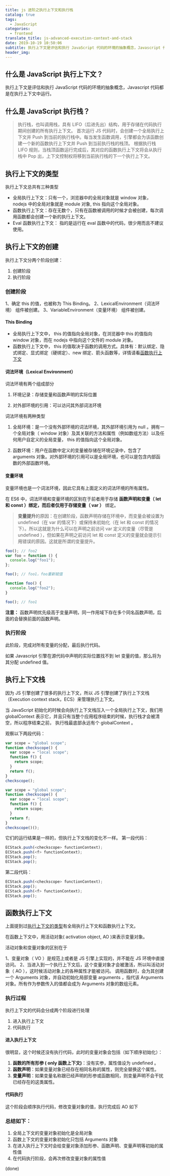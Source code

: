 ```yaml
---
title: js 进阶之执行上下文和执行栈
catalog: true
tags:
  - JavaScript
categories:
  - frontend
translate_title: js-advanced-execution-context-and-stack
date: 2019-10-19 10:50:06
subtitle: 执行上下文是评估和执行 JavaScript 代码的环境的抽象概念，Javascript 代码都是在执行上下文中运行
header_img:
---
```


## 什么是 JavaScript 执行上下文？

执行上下文是评估和执行 JavaScript 代码的环境的抽象概念，Javascript 代码都是在执行上下文中运行。

## 什么是 JavaScript 执行栈？

> 执行栈，也叫调用栈，具有 LIFO（后进先出）结构，用于存储在代码执行期间创建的所有执行上下文。
> 首次运行 JS 代码时，会创建一个全局执行上下文并 Push 到当前的执行栈中。每当发生函数调用，引擎都会为该函数创建一个新的函数执行上下文并 Push 到当前执行栈的栈顶。
> 根据执行栈 LIFO 规则，当栈顶函数运行完成后，其对应的函数执行上下文将会从执行栈中 Pop 出，上下文控制权将移到当前执行栈的下一个执行上下文。

## 执行上下文的类型

执行上下文总共有三种类型

- 全局执行上下文：只有一个，浏览器中的全局对象就是 window 对象，nodejs 中的全局对象就是 module 对象, this 指向这个全局对象。
- 函数执行上下文：存在无数个，只有在函数被调用的时候才会被创建，每次调用函数都会创建一个新的执行上下文。
- Eval 函数执行上下文： 指的是运行在 eval 函数中的代码，很少用而且不建议使用。

## 执行上下文的创建

执行上下文分两个阶段创建：

1. 创建阶段
2. 执行阶段

### 创建阶段

1、确定 this 的值，也被称为 This Binding。
2、LexicalEnvironment（词法环境） 组件被创建。
3、VariableEnvironment（变量环境） 组件被创建。

#### This Binding

- 全局执行上下文中， this 的值指向全局对象，在浏览器中 this 的值指向 window 对象，而在 nodejs 中指向这个文件的 module 对象。
- 函数执行上下文中， this 的值取决于函数的调用方式。具体有：默认绑定、隐式绑定、显式绑定（硬绑定）、new 绑定、箭头函数等，详情请看[函数执行上下文](#函数执行上下文)

#### 词法环境（Lexical Environment）

词法环境有两个组成部分

1. 环境记录：存储变量和函数声明的实际位置

2. 对外部环境的引用：可以访问其外部词法环境

词法环境有两种类型

1. 全局环境：是一个没有外部环境的词法环境，其外部环境引用为 null 。拥有一个全局对象（ window 对象）及其关联的方法和属性（例如数组方法）以及任何用户自定义的全局变量， this 的值指向这个全局对象。

2. 函数环境：用户在函数中定义的变量被存储在环境记录中，包含了 arguments 对象。对外部环境的引用可以是全局环境，也可以是包含内部函数的外部函数环境。

#### 变量环境

变量环境也是一个词法环境，因此它具有上面定义的词法环境的所有属性。

在 ES6 中，词法环境和变量环境的区别在于前者用于存储 **函数声明和变量（ let 和 const ）绑定，而后者仅用于存储变量（ var ）** 绑定。

> **变量提升**的原因：在创建阶段，函数声明存储在环境中，而变量会被设置为 undefined（在 var 的情况下）或保持未初始化（在 let 和 const 的情况下）。所以这就是为什么可以在声明之前访问 var 定义的变量（尽管是 undefined ），但如果在声明之前访问 let 和 const 定义的变量就会提示引用错误的原因。这就是所谓的变量提升。

```javascript
foo(); // foo2
var foo = function () {
  console.log("foo1");
};

foo(); // foo1，foo重新赋值

function foo() {
  console.log("foo2");
}

foo(); // foo1
```

**注意：** 函数声明优先级高于变量声明，同一作用域下存在多个同名函数声明，后面的会替换前面的函数声明。

### 执行阶段

此阶段，完成对所有变量的分配，最后执行代码。

如果 Javascript 引擎在源代码中声明的实际位置找不到 let 变量的值，那么将为其分配 undefined 值。

## 执行上下文栈

因为 JS 引擎创建了很多的执行上下文，所以 JS 引擎创建了执行上下文栈（Execution context stack，ECS）来管理执行上下文。

当 JavaScript 初始化的时候会向执行上下文栈压入一个全局执行上下文，我们用 globalContext 表示它，并且只有当整个应用程序结束的时候，执行栈才会被清空，所以程序结束之前， 执行栈最底部永远有个 globalContext 。

观察以下两段代码：

```javascript
var scope = "global scope";
function checkscope() {
  var scope = "local scope";
  function f() {
    return scope;
  }
  return f();
}
checkscope();
```

```javascript
var scope = "global scope";
function checkscope() {
  var scope = "local scope";
  function f() {
    return scope;
  }
  return f;
}
checkscope()();
```

它们的运行结果是一样的，但执行上下文栈的变化不一样。
第一段代码：

```javascript
ECStack.push(<checkscope> functionContext);
ECStack.push(<f> functionContext);
ECStack.pop();
ECStack.pop();
```

第二段代码：

```javascript
ECStack.push(<checkscope> functionContext);
ECStack.pop();
ECStack.push(<f> functionContext);
ECStack.pop();
```

## 函数执行上下文

上面提到过[执行上下文的类型](#执行上下文的类型)有全局执行上下文和函数执行上下文。

在函数上下文中，用活动对象( activation object, AO )来表示变量对象。

活动对象和变量对象的区别在于

1、变量对象（ VO ）是规范上或者是 JS 引擎上实现的，并不能在 JS 环境中直接访问。
2、当进入到一个执行上下文后，这个变量对象才会被激活，所以叫活动对象（ AO ），这时候活动对象上的各种属性才能被访问。
调用函数时，会为其创建一个 Arguments 对象，并自动初始化局部变量 arguments ，指代该 Arguments 对象。所有作为参数传入的值都会成为 Arguments 对象的数组元素。

### 执行过程

执行上下文的代码会分成两个阶段进行处理

1. 进入执行上下文
2. 代码执行

#### 进入执行上下文

很明显，这个时候还没有执行代码，此时的变量对象会包括（如下顺序初始化）：

1. **函数的所有形参 ( only 函数上下文)**：没有实参，属性值设为 undefined 。
2. **函数声明**：如果变量对象已经存在相同名称的属性，则完全替换这个属性。
3. **变量声明**：如果变量名称跟已经声明的形参或函数相同，则变量声明不会干扰已经存在的这类属性。

#### 代码执行

这个阶段会顺序执行代码，修改变量对象的值，执行完成后 AO 如下

### 总结如下：

1. 全局上下文的变量对象初始化是全局对象
2. 函数上下文的变量对象初始化只包括 Arguments 对象
3. 在进入执行上下文时会给变量对象添加形参、函数声明、变量声明等初始的属性值
4. 在代码执行阶段，会再次修改变量对象的属性值

(done)
